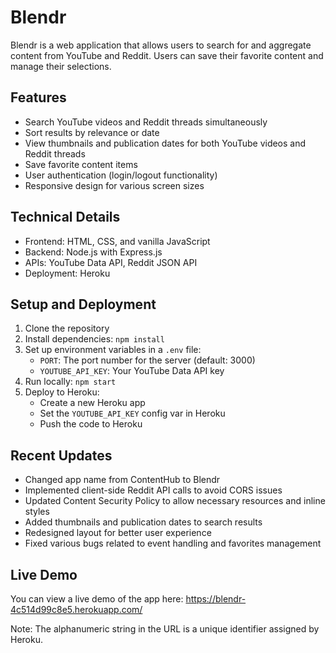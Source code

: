 # Blendr

Blendr is a web application that allows users to search for and aggregate content from YouTube and Reddit. Users can save their favorite content and manage their selections.

## Features

- Search YouTube videos and Reddit threads simultaneously
- Sort results by relevance or date
- View thumbnails and publication dates for both YouTube videos and Reddit threads
- Save favorite content items
- User authentication (login/logout functionality)
- Responsive design for various screen sizes

## Technical Details

- Frontend: HTML, CSS, and vanilla JavaScript
- Backend: Node.js with Express.js
- APIs: YouTube Data API, Reddit JSON API
- Deployment: Heroku

## Setup and Deployment

1. Clone the repository
2. Install dependencies: `npm install`
3. Set up environment variables in a `.env` file:
   - `PORT`: The port number for the server (default: 3000)
   - `YOUTUBE_API_KEY`: Your YouTube Data API key
4. Run locally: `npm start`
5. Deploy to Heroku:
   - Create a new Heroku app
   - Set the `YOUTUBE_API_KEY` config var in Heroku
   - Push the code to Heroku

## Recent Updates

- Changed app name from ContentHub to Blendr
- Implemented client-side Reddit API calls to avoid CORS issues
- Updated Content Security Policy to allow necessary resources and inline styles
- Added thumbnails and publication dates to search results
- Redesigned layout for better user experience
- Fixed various bugs related to event handling and favorites management

## Live Demo

You can view a live demo of the app here: https://blendr-4c514d99c8e5.herokuapp.com/

Note: The alphanumeric string in the URL is a unique identifier assigned by Heroku.
